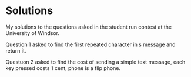 # Solutions
My solutions to the questions asked in the student run contest at the University of Windsor.

Question 1 asked to find the first repeated character in s message and return it.

Questuon 2 asked to find the cost of sending a simple text message, each key pressed costs 1 cent, phone is a flip phone.

